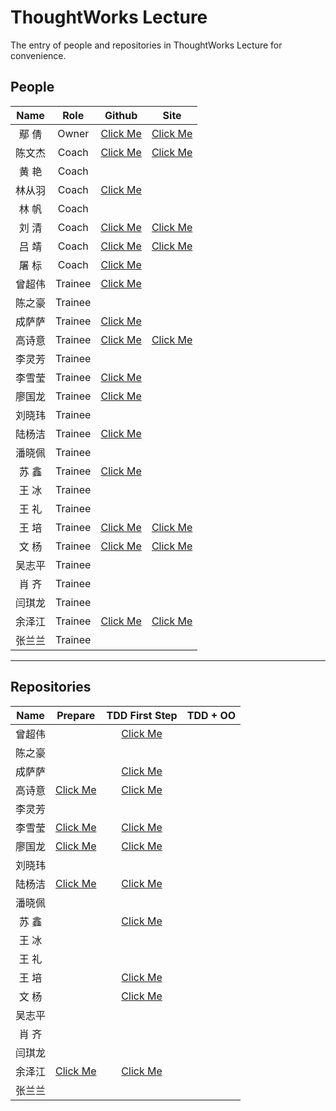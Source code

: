 # ThoughtWorks Lecture

The entry of people and repositories in ThoughtWorks Lecture for convenience.

## People

| Name | Role | Github | Site |
|:----:|:----:|:------:|:----:|
| 鄢  倩 | Owner | [Click Me][yq-github] | [Click Me][yq-site] |
| 陈文杰 | Coach | [Click Me][cwj-github] | [Click Me][cwj-site] |
| 黄  艳 | Coach |  |
| 林从羽 | Coach | [Click Me][lcy-github] |  |
| 林  帆 | Coach |  |
| 刘  清 | Coach | [Click Me][lq-github] | [Click Me][lq-site] |
| 吕  靖 | Coach | [Click Me][lj-github] | [Click Me][lj-site] |
| 屠  标 | Coach | [Click Me][tb-github] |  |
| 曾超伟 | Trainee | [Click Me][zcw-github] |  |
| 陈之豪 | Trainee |  |  |
| 成萨萨 | Trainee | [Click Me][css-github] |  |
| 高诗意 | Trainee | [Click Me][gsy-github] | [Click Me][gsy-site] |
| 李灵芳 | Trainee |  |  |
| 李雪莹 | Trainee | [Click Me][lxy-github] |
| 廖国龙 | Trainee | [Click Me][lgl-github] |
| 刘晓玮 | Trainee |  |  |
| 陆杨洁 | Trainee | [Click Me][lyj-github] |
| 潘晓佩 | Trainee |  |  |
| 苏  鑫 | Trainee | [Click Me][sx-github] |
| 王  冰 | Trainee |  |  |
| 王  礼 | Trainee |  |  |
| 王  培 | Trainee | [Click Me][wp-github] | [Click Me][wp-site] |
| 文  杨 | Trainee | [Click Me][wy-github] | [Click Me][wy-site] |
| 吴志平 | Trainee |  |  |
| 肖  齐 | Trainee |  |  |
| 闫琪龙 | Trainee |  |  |
| 余泽江 | Trainee | [Click Me][yzj-github] | [Click Me][yzj-site] |
| 张兰兰 | Trainee |  |  |


---

## Repositories

| Name | Prepare | TDD First Step | TDD + OO |
|:----:|:----------:|:--------------:|:--------:|
| 曾超伟 |  | [Click Me][zcw-repo-1] |
| 陈之豪 |  |  |
| 成萨萨 |  | [Click Me][css-repo-1] |
| 高诗意 | [Click Me][gsy-repo-0] | [Click Me][gsy-repo-1] |
| 李灵芳 |  |  |
| 李雪莹 | [Click Me][lxy-repo-0] | [Click Me][lxy-repo-1] |
| 廖国龙 | [Click Me][lgl-repo-0] | [Click Me][lgl-repo-1] |
| 刘晓玮 |  |  |
| 陆杨洁 | [Click Me][lyj-repo-0] | [Click Me][lyj-repo-1] |
| 潘晓佩 |  |  |
| 苏  鑫 |  | [Click Me][sx-repo-1] |
| 王  冰 |  |  |
| 王  礼 |  |  |
| 王  培 |  | [Click Me][wp-repo-1] |
| 文  杨 |  | [Click Me][wy-repo-1] |
| 吴志平 |  |  |
| 肖  齐 |  |  |
| 闫琪龙 |  |  |
| 余泽江 | [Click Me][yzj-repo-0] | [Click Me][yzj-repo-1] |
| 张兰兰 |  |  |



[yq-github]: https://github.com/qianyan
[yq-site]: http://yanqian.me/


[cwj-github]: https://github.com/Habens
[cwj-site]: http://habens.github.io/

[hy-github]: about:blank
[hy-site]: about:blank

[lcy-github]: https://github.com/linesh-simplicity
[lcy-site]: about:blank

[lf-github]: about:blank
[lf-site]: about:blank

[lq-github]: https://github.com/kenpusney
[lq-site]: http://blog.kimleo.net/

[lj-github]: https://github.com/JimmyLv
[lj-site]: http://blog.jimmylv.info/

[tb-github]: https://github.com/tuberrabbit
[tb-site]: about:blank


[zcw-github]: https://github.com/slizeng
[zcw-site]: about:blank
[zcw-repo-0]: about:blank
[zcw-repo-1]: https://github.com/slizeng/homework_1
[zcw-repo-2]: about:blank

[czh-github]: about:blank
[czh-site]: about:blank
[czh-repo-0]: about:blank
[czh-repo-1]: about:blank
[czh-repo-2]: about:blank

[css-github]: https://github.com/Sasa33
[css-site]: about:blank
[css-repo-0]: about:blank
[css-repo-1]: https://github.com/Sasa33/TW-guess-number-game-2
[css-repo-2]: about:blank

[gsy-github]: https://github.com/cqupt-gsy
[gsy-site]: http://cqupt-gsy.github.io/
[gsy-repo-0]: https://github.com/cqupt-gsy/homework
[gsy-repo-1]: https://github.com/cqupt-gsy/homework
[gsy-repo-2]: about:blank

[llf-github]: about:blank
[llf-site]: about:blank
[llf-repo-0]: about:blank
[llf-repo-1]: about:blank
[llf-repo-2]: about:blank

[lxy-github]: https://github.com/lixueying
[lxy-site]: about:blank
[lxy-repo-0]: https://github.com/lixueying/homework
[lxy-repo-1]: https://github.com/lixueying/tdd-workshop-guess
[lxy-repo-2]: about:blank

[lgl-github]: https://github.com/Dragon-L
[lgl-site]: about:blank
[lgl-repo-0]: https://github.com/Dragon-L/homework
[lgl-repo-1]: https://github.com/Dragon-L/homework-2
[lgl-repo-2]: about:blank

[lxw-github]: about:blank
[lxw-site]: about:blank
[lxw-repo-0]: about:blank
[lxw-repo-1]: about:blank
[lxw-repo-2]: about:blank

[lyj-github]: https://github.com/JellyLu
[lyj-site]: about:blank
[lyj-repo-0]: https://github.com/JellyLu/homework-one-collections
[lyj-repo-1]: https://github.com/JellyLu/TW
[lyj-repo-2]: about:blank

[pxp-github]: about:blank
[pxp-site]: about:blank
[pxp-repo-0]: about:blank
[pxp-repo-1]: about:blank
[pxp-repo-2]: about:blank

[sx-github]: https://github.com/xloypaypa
[sx-site]: about:blank
[sx-repo-0]: about:blank
[sx-repo-1]: https://github.com/xloypaypa/TW
[sx-repo-2]: about:blank

[wb-github]: about:blank
[wb-site]: about:blank
[wb-repo-0]: about:blank
[wb-repo-1]: about:blank
[wb-repo-2]: about:blank

[wl-github]: about:blank
[wl-site]: about:blank
[wl-repo-0]: about:blank
[wl-repo-1]: about:blank
[wl-repo-2]: about:blank

[wp-github]: https://github.com/Json-w
[wp-site]: http://blog.jsonwang.top/
[wp-repo-0]: about:blank
[wp-repo-1]: https://github.com/Json-w/tdd-homeWork-guessGame
[wp-repo-2]: about:blank

[wy-github]: https://github.com/uazw
[wy-site]: http://uazw.github.io/
[wy-repo-0]: about:blank
[wy-repo-1]: https://github.com/uazw/tw-guess-game
[wy-repo-2]: about:blank

[wzp-github]: about:blank
[wzp-site]: about:blank
[wzp-repo-0]: about:blank
[wzp-repo-1]: about:blank
[wzp-repo-2]: about:blank

[xq-github]: about:blank
[xq-site]: about:blank
[xq-repo-0]: about:blank
[xq-repo-1]: about:blank
[xq-repo-2]: about:blank

[yql-github]: about:blank
[yql-site]: about:blank
[yql-repo-0]: about:blank
[yql-repo-1]: about:blank
[yql-repo-2]: about:blank

[yzj-github]: https://github.com/trotyl
[yzj-site]: http://trotyl.me/
[yzj-repo-0]: https://github.com/trotyl/collection-homework
[yzj-repo-1]: https://github.com/trotyl/guess-number-java
[yzj-repo-2]: about:blank

[zll-github]: about:blank
[zll-site]: about:blank
[zll-repo-0]: about:blank
[zll-repo-1]: about:blank
[zll-repo-2]: about:blank
